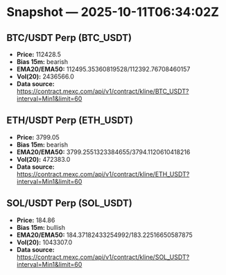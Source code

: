 # Snapshot — 2025-10-11T06:34:02Z

## BTC/USDT Perp (BTC_USDT)
- **Price:** 112428.5
- **Bias 15m:** bearish
- **EMA20/EMA50:** 112495.35360819528/112392.76708460157
- **Vol(20):** 2436566.0
- **Data source:** https://contract.mexc.com/api/v1/contract/kline/BTC_USDT?interval=Min1&limit=60

## ETH/USDT Perp (ETH_USDT)
- **Price:** 3799.05
- **Bias 15m:** bearish
- **EMA20/EMA50:** 3799.2551323384655/3794.1120610418216
- **Vol(20):** 472383.0
- **Data source:** https://contract.mexc.com/api/v1/contract/kline/ETH_USDT?interval=Min1&limit=60

## SOL/USDT Perp (SOL_USDT)
- **Price:** 184.86
- **Bias 15m:** bullish
- **EMA20/EMA50:** 184.37182433254992/183.22516650587875
- **Vol(20):** 1043307.0
- **Data source:** https://contract.mexc.com/api/v1/contract/kline/SOL_USDT?interval=Min1&limit=60
